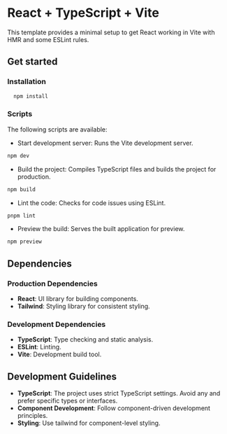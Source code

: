 # React + TypeScript + Vite

This template provides a minimal setup to get React working in Vite with HMR and some ESLint rules.

## Get started

### Installation

```bash
  npm install
```

### Scripts

The following scripts are available:

- Start development server: Runs the Vite development server.

```bash
npm dev
```

- Build the project: Compiles TypeScript files and builds the project for production.

```bash
npm build
```

- Lint the code: Checks for code issues using ESLint.

```bash
pnpm lint
```

- Preview the build: Serves the built application for preview.

```bash
npm preview
```


## Dependencies

### Production Dependencies

- **React**: UI library for building components.
- **Tailwind**: Styling library for consistent styling.

### Development Dependencies

- **TypeScript**: Type checking and static analysis.
- **ESLint**: Linting.
- **Vite**: Development build tool.

## Development Guidelines

- **TypeScript**: The project uses strict TypeScript settings. Avoid any and prefer specific types or interfaces.
- **Component Development**: Follow component-driven development principles.
- **Styling**: Use tailwind for component-level styling.
